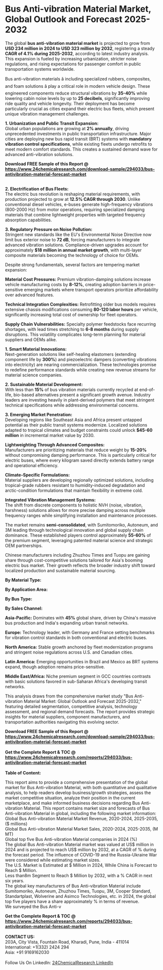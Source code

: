 <h1>Bus Anti-vibration Material Market, Global Outlook and Forecast 2025-2032</h1><p>The global <strong>bus anti-vibration material market</strong> is projected to grow from <strong>USD 234 million in 2024 to USD 323 million by 2032</strong>, registering a steady <strong>CAGR of 4.1% during 2025-2032</strong>, according to latest industry analysis. This expansion is fueled by increasing urbanization, stricter noise regulations, and rising expectations for passenger comfort in public transportation systems worldwide.</p><p>Bus anti-vibration materials â including specialized rubbers, composites, and foam solutions â play a critical role in modern vehicle design. These engineered components reduce structural vibrations by <strong>35-40%</strong> while lowering cabin noise levels by up to <strong>25 decibels</strong>, significantly improving ride quality and vehicle longevity. Their deployment has become particularly crucial as cities expand their electric bus fleets, which present unique vibration management challenges.</p><p><strong>1. Urbanization and Public Transit Expansion:</strong><br>
Global urban populations are growing at <strong>2% annually</strong>, driving unprecedented investments in public transportation infrastructure. Major cities are deploying new bus rapid transit (BRT) systems with <strong>mandatory vibration control specifications</strong>, while existing fleets undergo retrofits to meet modern comfort standards. This creates a sustained demand wave for advanced anti-vibration solutions.</p><div><b>Download FREE Sample of this Report @ 
            <a href="https://www.24chemicalresearch.com/download-sample/294033/bus-antivibration-material-forecast-market">
            https://www.24chemicalresearch.com/download-sample/294033/bus-antivibration-material-forecast-market</a></b></div><br><p><strong>2. Electrification of Bus Fleets:</strong><br>
The electric bus revolution is reshaping material requirements, with production projected to grow at <strong>12.5% CAGR through 2030</strong>. Unlike conventional diesel vehicles, e-buses generate high-frequency vibrations (800-2000 Hz) from motor operations, requiring specialized damping materials that combine lightweight properties with targeted frequency absorption capabilities.</p><p><strong>3. Regulatory Pressure on Noise Pollution:</strong><br>
Stringent new standards like the EU's Environmental Noise Directive now limit bus exterior noise to <strong>72 dB</strong>, forcing manufacturers to integrate advanced vibration solutions. Compliance-driven upgrades account for approximately <strong>$18 million in annual market growth</strong>, with multi-layer composite materials becoming the technology of choice for OEMs.</p><p>Despite strong fundamentals, several factors are tempering market expansion:</p><p><strong>Material Cost Pressures:</strong> Premium vibration-damping solutions increase vehicle manufacturing costs by <strong>8-12%</strong>, creating adoption barriers in price-sensitive emerging markets where transport operators prioritize affordability over advanced features.</p><p><strong>Technical Integration Complexities:</strong> Retrofitting older bus models requires extensive chassis modifications consuming <strong>80-120 labor hours</strong> per vehicle, significantly increasing total cost of ownership for fleet operators.</p><p><strong>Supply Chain Vulnerabilities:</strong> Specialty polymer feedstocks face recurring shortages, with lead times stretching to <strong>6-8 months</strong> during supply disruptions. This volatility complicates long-term planning for material suppliers and OEMs alike.</p><p><strong>1. Smart Material Innovations:</strong><br>
Next-generation solutions like self-healing elastomers (extending component life by <strong>300%</strong>) and piezoelectric dampers (converting vibrations into electricity) are nearing commercialization. These technologies promise to redefine performance standards while creating new revenue streams for material science companies.</p><p><strong>2. Sustainable Material Development:</strong><br>
With less than <strong>15%</strong> of bus vibration materials currently recycled at end-of-life, bio-based alternatives present a significant growth avenue. Industry leaders are investing heavily in plant-derived polymers that meet stringent technical specifications while addressing environmental concerns.</p><p><strong>3. Emerging Market Penetration:</strong><br>
Developing regions like Southeast Asia and Africa present untapped potential as their public transit systems modernize. Localized solutions adapted to tropical climates and budget constraints could unlock <strong>$45-60 million</strong> in incremental market value by 2030.</p><p><strong>Lightweighting Through Advanced Composites:</strong><br>
	Manufacturers are prioritizing materials that reduce weight by <strong>15-20%</strong> without compromising damping performance. This is particularly critical for electric buses, where every kilogram saved directly extends battery range and operational efficiency.</p><p><strong>Climate-Specific Formulations:</strong><br>
	Material suppliers are developing regionally optimized solutions, including tropical-grade rubbers resistant to humidity-induced degradation and arctic-condition formulations that maintain flexibility in extreme cold.</p><p><strong>Integrated Vibration Management Systems:</strong><br>
	The shift from discrete components to holistic NVH (noise, vibration, harshness) solutions allows for more precise damping across multiple frequency ranges while simplifying installation and maintenance processes.</p><p>The market remains <strong>semi-consolidated</strong>, with Sumitomoriko, Autoneum, and 3M leading through technological innovation and global supply chain dominance. These established players control approximately <strong>55-60%</strong> of the premium segment, leveraging patented material science and strategic OEM partnerships.</p><p>Chinese manufacturers including Zhuzhou Times and Tuopu are gaining share through cost-competitive solutions tailored for Asia's booming electric bus market. Their growth reflects the broader industry shift toward localized production and sustainable material sourcing.</p><p><strong>By Material Type:</strong></p><p><strong>By Application Area:</strong></p><p><strong>By Bus Type:</strong></p><p><strong>By Sales Channel:</strong></p><p><strong>Asia-Pacific:</strong> Dominates with <strong>45%</strong> global share, driven by China's massive bus production and India's expanding urban transit networks.</p><p><strong>Europe:</strong> Technology leader, with Germany and France setting benchmarks for vibration control standards in both conventional and electric buses.</p><p><strong>North America:</strong> Stable growth anchored by fleet modernization programs and stringent noise regulations across U.S. and Canadian cities.</p><p><strong>Latin America:</strong> Emerging opportunities in Brazil and Mexico as BRT systems expand, though adoption remains price-sensitive.</p><p><strong>Middle East/Africa:</strong> Niche premium segment in GCC countries contrasts with basic solutions favored in sub-Saharan Africa's developing transit networks.</p><p>This analysis draws from the comprehensive market study "Bus Anti-vibration Material Market: Global Outlook and Forecast 2025-2032," featuring detailed segmentation, competitive analysis, technology assessment, and regional demand forecasts. The report provides strategic insights for material suppliers, component manufacturers, and transportation authorities navigating this evolving sector.</p><div><b>Download FREE Sample of this Report @ 
            <a href="https://www.24chemicalresearch.com/download-sample/294033/bus-antivibration-material-forecast-market">
            https://www.24chemicalresearch.com/download-sample/294033/bus-antivibration-material-forecast-market</a></b></div><br><div><b>Get the Complete Report & TOC @ 
            <a href="https://www.24chemicalresearch.com/reports/294033/bus-antivibration-material-forecast-market">
            https://www.24chemicalresearch.com/reports/294033/bus-antivibration-material-forecast-market</a></b></div><br>
            <b>Table of Content:</b><p>This report aims to provide a comprehensive presentation of the global market for Bus Anti-vibration Material, with both quantitative and qualitative analysis, to help readers develop business/growth strategies, assess the market competitive situation, analyze their position in the current marketplace, and make informed business decisions regarding Bus Anti-vibration Material. This report contains market size and forecasts of Bus Anti-vibration Material in global, including the following market information:<br />
Global Bus Anti-vibration Material Market Revenue, 2020-2024, 2025-2035, ($ millions)<br />
Global Bus Anti-vibration Material Market Sales, 2020-2024, 2025-2035, (M MT)<br />
Global top five Bus Anti-vibration Material companies in 2024 (%)<br />
The global Bus Anti-vibration Material market was valued at US$ million in 2024 and is projected to reach US$ million by 2032, at a CAGR of % during the forecast period. The influence of COVID-19 and the Russia-Ukraine War were considered while estimating market sizes.<br />
The U.S. Market is Estimated at $ Million in 2024, While China is Forecast to Reach $ Million.<br />
Less than8m Segment to Reach $ Million by 2032, with a % CAGR in next six years.<br />
The global key manufacturers of Bus Anti-vibration Material include Sumitomoriko, Autoneum, Zhuzhou Times, Tuopu, 3M, Cooper Standard, Standartplast, Wolverine and Asimco Technologies, etc. in 2024, the global top five players have a share approximately % in terms of revenue.<br />
We surveyed the Bus Anti-v</p><div><b>Get the Complete Report & TOC @ 
            <a href="https://www.24chemicalresearch.com/reports/294033/bus-antivibration-material-forecast-market">
            https://www.24chemicalresearch.com/reports/294033/bus-antivibration-material-forecast-market</a></b></div><br><b>CONTACT US:</b><br>
            203A, City Vista, Fountain Road, Kharadi, Pune, India - 411014<br>
            International: +1(332) 2424 294<br>
            Asia: +91 9169162030 <br><br>
            Follow Us On LinkedIn: <a href="https://www.linkedin.com/company/24chemicalresearch/">24ChemicalResearch LinkedIn</a>